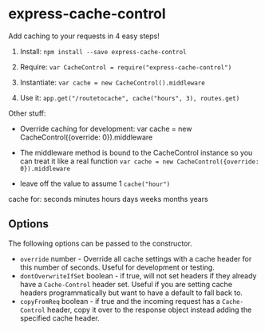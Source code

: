 express-cache-control
=====================

Add caching to your requests in 4 easy steps!


1. Install: `npm install --save express-cache-control`

2. Require: `var CacheControl = require("express-cache-control")`

3. Instantiate: `var cache = new CacheControl().middleware`

4. Use it: `app.get("/routetocache", cache("hours", 3), routes.get)`


Other stuff:

- Override caching for development: var cache = new CacheControl({override: 0}).middleware

- The middleware method is bound to the CacheControl instance so you can treat
  it like a real function `var cache = new CacheControl({override: 0}).middleware`

- leave off the value to assume 1 `cache("hour")`

cache for:
seconds
minutes
hours
days
weeks
months
years


## Options

The following options can be passed to the constructor.

- `override` number - Override all cache settings with a cache header for this
  number of seconds. Useful for development or testing.
- `dontOverwriteIfSet` boolean - if true, will not set headers if they already
  have a `Cache-Control` header set. Useful if you are setting cache headers
  programmatically but want to have a default to fall back to.
- `copyFromReq` boolean - if true and the incoming request has a `Cache-Control`
  header, copy it over to the response object instead adding the specified
  cache header.
